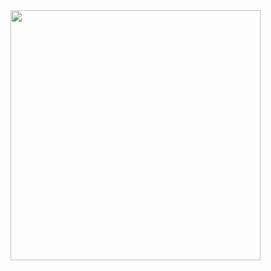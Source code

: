 <img src="https://github-readme-stats.vercel.app/api?username=Jedi_24&show_icons=true&theme=ADD_THEME_HERE" width="400">
